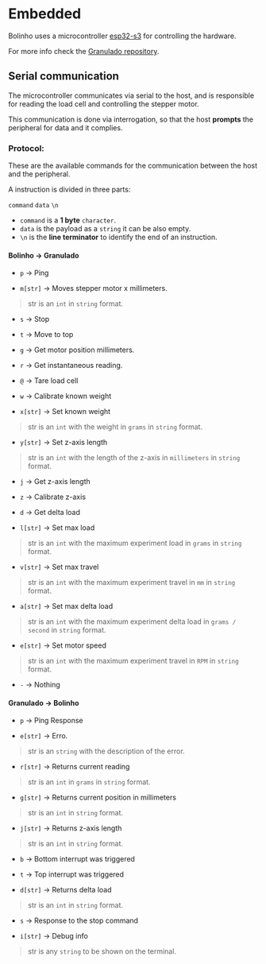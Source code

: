 <!--
 Copyright (C) 2023 Hefestus
 
 This file is part of Bolinho.
 
 Bolinho is free software: you can redistribute it and/or modify
 it under the terms of the GNU General Public License as published by
 the Free Software Foundation, either version 3 of the License, or
 (at your option) any later version.
 
 Bolinho is distributed in the hope that it will be useful,
 but WITHOUT ANY WARRANTY; without even the implied warranty of
 MERCHANTABILITY or FITNESS FOR A PARTICULAR PURPOSE.  See the
 GNU General Public License for more details.
 
 You should have received a copy of the GNU General Public License
 along with Bolinho.  If not, see <http://www.gnu.org/licenses/>.
-->

# Embedded

Bolinho uses a microcontroller [esp32-s3](https://www.espressif.com/en/products/socs/esp32-s3) for controlling the hardware.

For more info check the [Granulado repository](https://github.com/HefestusTec/granulado).

## Serial communication
The microcontroller communicates via serial to the host, and is responsible for reading the load cell and controlling the stepper motor.

This communication is done via interrogation, so that the host **prompts** the peripheral for data and it complies.

### Protocol:

These are the available commands for the communication between the host and the peripheral.

A instruction is divided in three parts:

`command` `data` `\n`


* `command` is a **1 byte** `character`.
* `data` is the payload as a `string` it can be also empty.
* `\n` is the **line terminator** to identify the end of an instruction.

####  Bolinho -> Granulado

* `p` -> Ping 

* `m[str]` -> Moves stepper motor x millimeters. 
> str is an `int` in `string` format.

* `s` -> Stop 

* `t` -> Move to top 

* `g` -> Get motor position millimeters. 

* `r` -> Get instantaneous reading. 

* `@` -> Tare load cell 

* `w` -> Calibrate known weight 

* `x[str]` -> Set known weight 
> str is an `int` with the weight in `grams` in `string` format.

* `y[str]` -> Set z-axis length 
> str is an `int` with the length of the z-axis in `millimeters` in `string` format.

* `j` -> Get z-axis length 

* `z` -> Calibrate z-axis 

* `d` -> Get delta load 

* `l[str]` -> Set max load 
> str is an `int` with the maximum experiment load in `grams` in `string` format.

* `v[str]` -> Set max travel 
> str is an `int` with the maximum experiment travel in `mm` in `string` format.

* `a[str]` -> Set max delta load 
> str is an `int` with the maximum experiment delta load in `grams / second` in `string` format.

* `e[str]` -> Set motor speed 
> str is an `int` with the maximum experiment travel in `RPM` in `string` format.

* `-` -> Nothing

####  Granulado -> Bolinho
* `p` -> Ping Response

* `e[str]` -> Erro.
> str is an `string` with the description of the error.

* `r[str]` -> Returns current reading
> str is an `int` in `grams` in `string` format.

* `g[str]` -> Returns current position in millimeters
> str is an `int` in `string` format.

* `j[str]` -> Returns z-axis length
> str is an `int` in `string` format.

* `b` -> Bottom interrupt was triggered

* `t` -> Top interrupt was triggered

* `d[str]` -> Returns delta load
> str is an `int` in `string` format.

* `s` -> Response to the stop command

* `i[str]` -> Debug info
> str is any `string` to be shown on the terminal.
